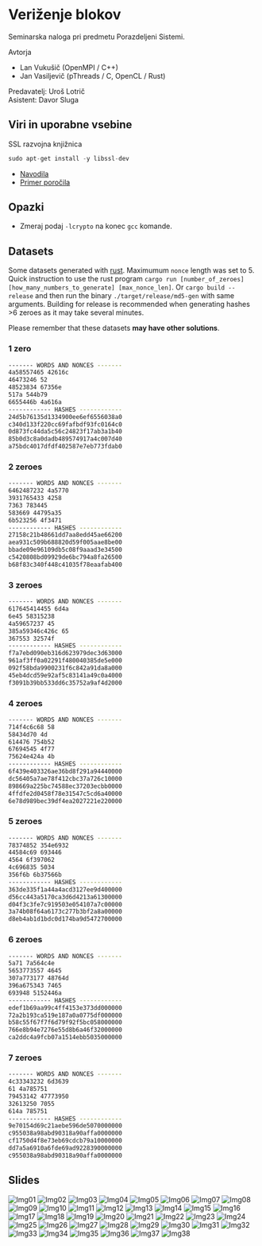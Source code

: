 # Veriženje blokov

Seminarska naloga pri predmetu Porazdeljeni Sistemi.

Avtorja

- Lan Vukušič (OpenMPI / C++)
- Jan Vasiljevič (pThreads / C, OpenCL / Rust)

Predavatelj: Uroš Lotrič  
Asistent: Davor Sluga

## Viri in uporabne vsebine

SSL razvojna knjižnica

```s
sudo apt-get install -y libssl-dev
```

- [Navodila](docs/pdf/Projektne_naloge_PS2021.pdf)
- [Primer poročila](docs/pdf/primerPorocila.pdf)

## Opazki

- Zmeraj podaj `-lcrypto` na konec `gcc` komande.

## Datasets

Some datasets generated with [rust](util/md5-gen/src/main.rs). Maximumum `nonce` length was set to 5.
Quick instruction to use the rust program `cargo run [number_of_zeroes] [how_many_numbers_to_generate] [max_nonce_len]`. Or `cargo build --release` and then run the binary `./target/release/md5-gen` with same arguments. Building for release is recommended when generating hashes >6 zeroes as it may take several minutes.

Please remember that these datasets **may have other solutions**.

### 1 zero

```sh
------- WORDS AND NONCES -------
4a58557465 42616c
46473246 52
48523834 67356e
517a 544b79
6655446b 4a616a
------------ HASHES ------------
24d5b76135d1334900ee6ef6556038a0
c340d133f220cc69fafbdf93fc0164c0
0d873fc44da5c56c24823f17ab3a1b40
85b0d3c8a0dadb489574917a4c007d40
a75bdc4017dfdf402587e7eb773fdab0
```

### 2 zeroes

```sh
------- WORDS AND NONCES -------
6462487232 4a5770
3931765433 4258
7363 783445
583669 44795a35
6b523256 4f3471
------------ HASHES ------------
27158c21b48661dd7aa8edd45ae66200
aea931c509b688820d59f005aae8be00
bbade09e96109db5c08f9aaad3e34500
c5420808bd09929de6bc794a8fa26500
b68f83c340f448c41035f78eaafab400
```

### 3 zeroes

```sh
------- WORDS AND NONCES -------
617645414455 6d4a
6e45 58315238
4a59657237 45
385a59346c426c 65
367553 32574f
------------ HASHES ------------
f7a7ebd090eb316d623979dec3d63000
961af3ff0a02291f480040385de5e000
092f58bda9900231f6c842a91da8a000
45eb4dcd59e92af5c83141a49c0a4000
f3091b39bb533dd6c35752a9af4d2000
```

### 4 zeroes

```sh
------- WORDS AND NONCES -------
714f4c6c68 58
58434d70 4d
614476 754b52
67694545 4f77
75624e424a 4b
------------ HASHES ------------
6f439e403326ae36bd8f291a94440000
dc56405a7ae78f412cbc37a726c10000
898669a225bc74588ec37203ecbb0000
4ffdfe2d0458f78e31547c5cd6a40000
6e78d989bec39df4ea2027221e220000
```

### 5 zeroes

```sh
------- WORDS AND NONCES -------
78374852 354e6932
44584c69 693446
4564 6f397062
4c696835 5034
356f6b 6b37566b
------------ HASHES ------------
363de335f1a44a4acd3127ee9d400000
d56cc443a5170ca3d6d4213a61300000
d04f3c3fe7c919503e054107a7c00000
3a74b08f64a6173c277b3bf2a8a00000
d8eb4ab1d1bdc0d174ba9d5472700000
```

### 6 zeroes

```sh
------- WORDS AND NONCES -------
5a71 7a564c4e
5653773557 4645
307a773177 48764d
396a675343 7465
693948 5152446a
------------ HASHES ------------
edef1b69aa99c4ff4153e373dd000000
72a2b193ca519e187a0a0775df000000
b58c55f67f7f6d79f92f5bc058000000
766e8b94e7276e55d8b6a46f32000000
ca2ddc4a9fcb07a1514ebb5035000000
```

### 7 zeroes

```sh
------- WORDS AND NONCES -------
4c33343232 6d3639
61 4a785751
79453142 47773950
32613250 7055
614a 785751
------------ HASHES ------------
9e70154d69c21aebe596de5070000000
c955038a98abd90318a90affa0000000
cf1750d4f8e73eb69cdcb79a10000000
dd7a5a6910a6fde69ad9228390000000
c955038a98abd90318a90affa0000000
```

## Slides

![Img01](docs/slides/Slide1.JPG)
![Img02](docs/slides/Slide2.JPG)
![Img03](docs/slides/Slide3.JPG)
![Img04](docs/slides/Slide4.JPG)
![Img05](docs/slides/Slide5.JPG)
![Img06](docs/slides/Slide6.JPG)
![Img07](docs/slides/Slide7.JPG)
![Img08](docs/slides/Slide8.JPG)
![Img09](docs/slides/Slide9.JPG)
![Img10](docs/slides/Slide10.JPG)
![Img11](docs/slides/Slide11.JPG)
![Img12](docs/slides/Slide12.JPG)
![Img13](docs/slides/Slide13.JPG)
![Img14](docs/slides/Slide14.JPG)
![Img15](docs/slides/Slide15.JPG)
![Img16](docs/slides/Slide16.JPG)
![Img17](docs/slides/Slide17.JPG)
![Img18](docs/slides/Slide18.JPG)
![Img19](docs/slides/Slide19.JPG)
![Img20](docs/slides/Slide20.JPG)
![Img21](docs/slides/Slide21.JPG)
![Img22](docs/slides/Slide22.JPG)
![Img23](docs/slides/Slide23.JPG)
![Img24](docs/slides/Slide24.JPG)
![Img25](docs/slides/Slide25.JPG)
![Img26](docs/slides/Slide26.JPG)
![Img27](docs/slides/Slide27.JPG)
![Img28](docs/slides/Slide28.JPG)
![Img29](docs/slides/Slide29.JPG)
![Img30](docs/slides/Slide30.JPG)
![Img31](docs/slides/Slide31.JPG)
![Img32](docs/slides/Slide32.JPG)
![Img33](docs/slides/Slide33.JPG)
![Img34](docs/slides/Slide34.JPG)
![Img35](docs/slides/Slide35.JPG)
![Img36](docs/slides/Slide36.JPG)
![Img37](docs/slides/Slide37.JPG)
![Img38](docs/slides/Slide38.JPG)
